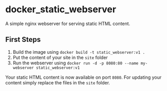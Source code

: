 # docker_static_webserver
A simple nginx webserver for serving static HTML content. 

## First Steps
1. Build the image using `docker build -t static_webserver:v1 .`
1. Put the content of your site in the `site` folder
1. Run the webserver using `docker run -d -p 8080:80 --name my-webserver static_webserver:v1`

Your static HTML content is now available on port `8080`. For updating your content simply replace the files in the `site` folder.
